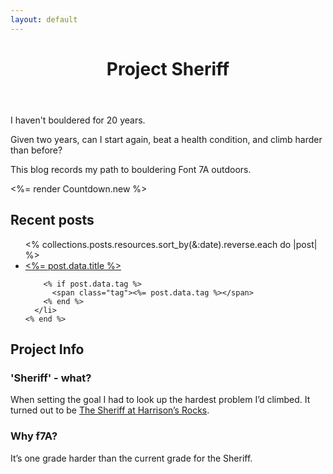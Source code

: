 ```yaml
---
layout: default
---
```


<header>
  <h1>Project Sheriff</h1>
</header>

<div class="intro-container">
  <div>
    <p>I haven't bouldered for 20 years.</p>
    <p>Given two years, can I start again, beat a health condition, and climb harder than before?</p>
    <p>This blog records my path to bouldering Font 7A outdoors.</p>
  </div>

  <%= render Countdown.new %>
</div>

<div>
  <h2>Recent posts</h2>

  <ul>
    <% collections.posts.resources.sort_by(&:date).reverse.each do |post| %>
      <li>
        <a href="<%= post.relative_url %>"><%= post.data.title %></a>

        <% if post.data.tag %>
          <span class="tag"><%= post.data.tag %></span>
        <% end %>
      </li>
    <% end %>
  </ul>
</div>

<article>
  <h2>Project Info</h2>

  <h3>'Sheriff' - what?</h3>

  <p>When setting the goal I had to look up the hardest problem I’d climbed. It turned out to be <a href="https://www.ukclimbing.com/logbook/crags/harrisons_rocks-57/the_sheriff-52682">The Sheriff at Harrison’s Rocks</a>.</p>

  <h3>Why f7A?</h3>

  <p>It’s one grade harder than the current grade for the Sheriff.</p>
</article>
